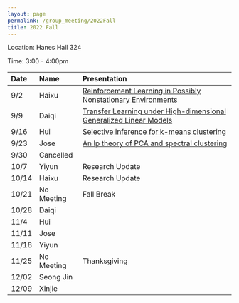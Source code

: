 ```yaml
---
layout: page
permalink: /group_meeting/2022Fall
title: 2022 Fall
---
```


Location: Hanes Hall 324

Time: 3:00 - 4:00pm



| Date    | Name       | Presentation |
| :----   | :----------------------|:------------ |
| 9/2  | Haixu | [Reinforcement Learning in Possibly Nonstationary Environments](https://arxiv.org/pdf/2203.01707.pdf) |
| 9/9  | Daiqi | [Transfer Learning under High-dimensional Generalized Linear Models](https://arxiv.org/pdf/2105.14328.pdf) | 
| 9/16 | Hui | [Selective inference for k-means clustering](https://arxiv.org/pdf/2203.15267.pdf) |
| 9/23 | Jose | [An lp theory of PCA and spectral clustering](https://projecteuclid.org/journals/annals-of-statistics/volume-50/issue-4/An-%E2%84%93p-theory-of-PCA-and-spectral-clustering/10.1214/22-AOS2196.full) |
| 9/30 | Cancelled |  |
| 10/7 | Yiyun | Research Update |
| 10/14 | Haixu | Research Update |
| 10/21 | No Meeting | Fall Break |
| 10/28 | Daiqi |  |
| 11/4  | Hui | |
| 11/11 | Jose|  |
| 11/18 | Yiyun |   |
| 11/25 | No Meeting |  Thanksgiving |
| 12/02 | Seong Jin  |  |
| 12/09 | Xinjie |  |
